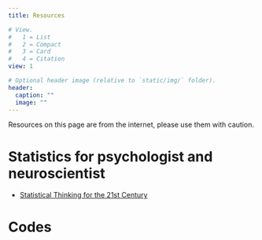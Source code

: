 ```yaml
---
title: Resources

# View.
#   1 = List
#   2 = Compact
#   3 = Card
#   4 = Citation
view: 1

# Optional header image (relative to `static/img/` folder).
header:
  caption: ""
  image: ""
---
```

Resources on this page are from the internet, please use them with caution.

# Statistics for psychologist and neuroscientist
- [Statistical Thinking for the 21st Century](http://statsthinking21.org/index.html)

# Codes
